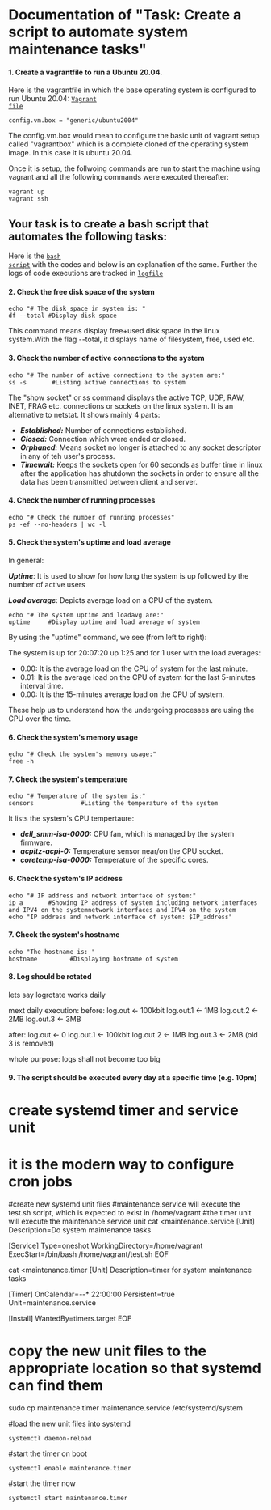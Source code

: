 # Documentation of "Task: Create a script to automate system maintenance tasks"


#### 1. Create a vagrantfile to run a Ubuntu 20.04.

Here is the vagrantfile in which the base operating system is configured to run Ubuntu 20.04: <code><a href="https://github.com/dikshita-git/P-M-Test/blob/main/Vagrantfile">Vagrant file</a></code>

```
config.vm.box = "generic/ubuntu2004"
```
The config.vm.box would mean to configure the basic unit of vagrant setup called "vagrantbox" which is a complete cloned of the operating system image. In this case it is ubuntu 20.04.

Once it is setup, the follwoing commands are run to start the machine using vagrant and all the following commands were executed thereafter:

```
vagrant up
vagrant ssh
```


## Your task is to create a bash script that automates the following tasks:

Here is the <code><a href="https://github.com/dikshita-git/P-M-Test/blob/main/test.sh">bash script</a></code> with the codes and below is an explanation of the same. Further the logs of code executions are tracked in <code><a href="https://github.com/dikshita-git/P-M-Test/blob/main/log.out">logfile</a></code>


#### 2. Check the free disk space of the system

```
echo "# The disk space in system is: "
df --total #Display disk space
```
This command means display free+used disk space in the linux system.With the flag --total, it displays name of filesystem, free, used etc. 


#### 3. Check the number of active connections to the system

```
echo "# The number of active connections to the system are:"
ss -s       #Listing active connections to system 
```

The "show socket" or ss command displays the active TCP, UDP, RAW, INET, FRAG etc. connections or sockets on the linux system. It is an alternative to netstat. It shows mainly 4 parts:

- ***Established:*** Number of connections established.
- ***Closed:*** Connection which were ended or closed.
- ***Orphaned:*** Means socket no longer is attached to any socket descriptor in any of teh user's process. 
- ***Timewait:*** Keeps the sockets open for 60 seconds as buffer time in linux after the application has shutdown the sockets in order to ensure all the data has been transmitted between client and server.



#### 4. Check the number of running processes

```
echo "# Check the number of running processes"
ps -ef --no-headers | wc -l
```


#### 5. Check the system's uptime and load average

In general:

***Uptime***: It is used to show for how long the system is up followed by the number of active users

***Load average***: Depicts average load on a CPU of the system.


```
echo "# The system uptime and loadavg are:"
uptime     #Display uptime and load average of system
```
By using the "uptime" command, we see (from left to right):

The system is up for 20:07:20 up  1:25 and for 1 user with the load averages:
- 0.00: It is the average load on the CPU of system for the last minute.
- 0.01: It is the average load on the CPU of system for the last 5-minutes interval time.
- 0.00: It is the 15-minutes average load on the CPU of system.

These help us to understand how the undergoing processes are using the CPU over the time.


#### 6. Check the system's memory usage

```
echo "# Check the system's memory usage:"
free -h

```


#### 7. Check the system's temperature

```
echo "# Temperature of the system is:"
sensors             #Listing the temperature of the system

```

It lists the system's CPU tempertaure:

- ***dell_smm-isa-0000:*** CPU fan, which is managed by the system firmware.
- ***acpitz-acpi-0:*** Temperature sensor near/on the CPU socket.
- ***coretemp-isa-0000:***  Temperature of the specific cores.


#### 6. Check the system's IP address

```
echo "# IP address and network interface of system:"
ip a       #Showing IP address of system including network interfaces and IPV4 on the systemnetwork interfaces and IPV4 on the system
echo "IP address and network interface of system: $IP_address"

```

#### 7. Check the system's hostname

```
echo "The hostname is: "
hostname         #Displaying hostname of system

```


#### 8. Log should be rotated

lets say logrotate works daily

mext daily execution:
before:
log.out <- 100kbit
log.out.1 <- 1MB
log.out.2 <- 2MB
log.out.3  <- 3MB

after:
log.out <- 0
log.out.1 <- 100kbit
log.out.2 <- 1MB
log.out.3  <- 2MB
(old 3 is removed)

whole purpose: logs shall not become too big

#### 9. The script should be executed every day at a specific time (e.g. 10pm)

# create systemd timer and service unit
# it is the modern way to configure cron jobs

#create new systemd unit files
#maintenance.service will execute the test.sh script, which is expected to exist in /home/vagrant
#the timer unit will execute the maintenance.service unit
cat  <<EOF >maintenance.service
[Unit]
Description=Do system maintenance tasks

[Service]
Type=oneshot
WorkingDirectory=/home/vagrant
ExecStart=/bin/bash /home/vagrant/test.sh
EOF

cat  <<EOF >maintenance.timer
[Unit]
Description=timer for system maintenance tasks

[Timer]
OnCalendar=*-*-* 22:00:00
Persistent=true
Unit=maintenance.service

[Install]
WantedBy=timers.target
EOF

# copy the new unit files to the appropriate location so that systemd can find them
sudo cp maintenance.timer maintenance.service /etc/systemd/system
  
#load the new unit files into systemd
```
systemctl daemon-reload
```
#start the timer on boot

```
systemctl enable maintenance.timer
```

#start the timer now

```
systemctl start maintenance.timer
```

